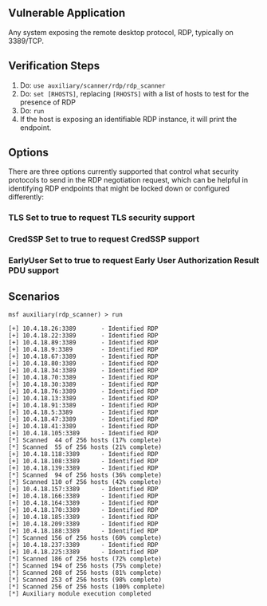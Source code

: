 ## Vulnerable Application

  Any system exposing the remote desktop protocol, RDP, typically on 3389/TCP.

## Verification Steps

  1. Do: ```use auxiliary/scanner/rdp/rdp_scanner```
  2. Do: ```set [RHOSTS]```, replacing ```[RHOSTS]``` with a list of hosts to test for the presence of RDP
  3. Do: ```run```
  4. If the host is exposing an identifiable RDP instance, it will print the endpoint.

## Options

  There are three options currently supported that control what security protocols to
  send in the RDP negotiation request, which can be helpful in identifying RDP
  endpoints that might be locked down or configured differently:

### TLS Set to true to request TLS security support
### CredSSP Set to true to request CredSSP support
### EarlyUser Set to true to request Early User Authorization Result PDU support

## Scenarios

  ```
msf auxiliary(rdp_scanner) > run

[+] 10.4.18.26:3389       - Identified RDP
[+] 10.4.18.22:3389       - Identified RDP
[+] 10.4.18.89:3389       - Identified RDP
[+] 10.4.18.9:3389        - Identified RDP
[+] 10.4.18.67:3389       - Identified RDP
[+] 10.4.18.80:3389       - Identified RDP
[+] 10.4.18.34:3389       - Identified RDP
[+] 10.4.18.70:3389       - Identified RDP
[+] 10.4.18.30:3389       - Identified RDP
[+] 10.4.18.76:3389       - Identified RDP
[+] 10.4.18.13:3389       - Identified RDP
[+] 10.4.18.91:3389       - Identified RDP
[+] 10.4.18.5:3389        - Identified RDP
[+] 10.4.18.47:3389       - Identified RDP
[+] 10.4.18.41:3389       - Identified RDP
[+] 10.4.18.105:3389      - Identified RDP
[*] Scanned  44 of 256 hosts (17% complete)
[*] Scanned  55 of 256 hosts (21% complete)
[+] 10.4.18.118:3389      - Identified RDP
[+] 10.4.18.108:3389      - Identified RDP
[+] 10.4.18.139:3389      - Identified RDP
[*] Scanned  94 of 256 hosts (36% complete)
[*] Scanned 110 of 256 hosts (42% complete)
[+] 10.4.18.157:3389      - Identified RDP
[+] 10.4.18.166:3389      - Identified RDP
[+] 10.4.18.164:3389      - Identified RDP
[+] 10.4.18.170:3389      - Identified RDP
[+] 10.4.18.185:3389      - Identified RDP
[+] 10.4.18.209:3389      - Identified RDP
[+] 10.4.18.188:3389      - Identified RDP
[*] Scanned 156 of 256 hosts (60% complete)
[+] 10.4.18.237:3389      - Identified RDP
[+] 10.4.18.225:3389      - Identified RDP
[*] Scanned 186 of 256 hosts (72% complete)
[*] Scanned 194 of 256 hosts (75% complete)
[*] Scanned 208 of 256 hosts (81% complete)
[*] Scanned 253 of 256 hosts (98% complete)
[*] Scanned 256 of 256 hosts (100% complete)
[*] Auxiliary module execution completed
```
